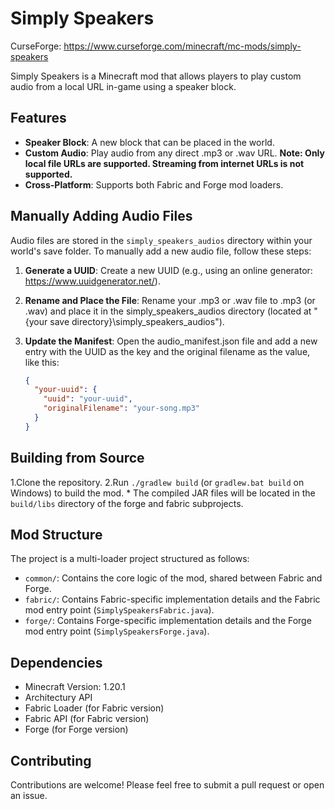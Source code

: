 # Simply Speakers

CurseForge: https://www.curseforge.com/minecraft/mc-mods/simply-speakers

Simply Speakers is a Minecraft mod that allows players to play custom audio from a local URL in-game using a speaker block.

## Features

* **Speaker Block**: A new block that can be placed in the world.
* **Custom Audio**: Play audio from any direct .mp3 or .wav URL. **Note: Only local file URLs are supported. Streaming from internet URLs is not supported.**
* **Cross-Platform**: Supports both Fabric and Forge mod loaders.

## Manually Adding Audio Files

Audio files are stored in the `simply_speakers_audios` directory within your world's save folder. To manually add a new audio file, follow these steps:

1.  **Generate a UUID**: Create a new UUID (e.g., using an online generator: https://www.uuidgenerator.net/).
2.  **Rename and Place the File**: Rename your .mp3 or .wav file to <your-uuid>.mp3 (or .wav) and place it in the simply_speakers_audios directory (located at "{your save directory}\simply_speakers_audios").
3.  **Update the Manifest**: Open the audio_manifest.json file and add a new entry with the UUID as the key and the original filename as the value, like this:

    ```json
    {
      "your-uuid": {
        "uuid": "your-uuid",
        "originalFilename": "your-song.mp3"
      }
    }
    ```
## Building from Source

1.Clone the repository.
2.Run `./gradlew build` (or `gradlew.bat build` on Windows) to build the mod.
    * The compiled JAR files will be located in the `build/libs` directory of the forge and fabric subprojects.

## Mod Structure

The project is a multi-loader project structured as follows:

* `common/`: Contains the core logic of the mod, shared between Fabric and Forge.
* `fabric/`: Contains Fabric-specific implementation details and the Fabric mod entry point (`SimplySpeakersFabric.java`).
* `forge/`: Contains Forge-specific implementation details and the Forge mod entry point (`SimplySpeakersForge.java`).

## Dependencies

* Minecraft Version: 1.20.1
* Architectury API
* Fabric Loader (for Fabric version)
* Fabric API (for Fabric version)
* Forge (for Forge version)

## Contributing

Contributions are welcome! Please feel free to submit a pull request or open an issue.
